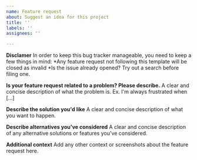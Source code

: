 ```yaml
---
name: Feature request
about: Suggest an idea for this project
title: ''
labels: ''
assignees: ''

---
```


**Disclamer**
In order to keep this bug tracker manageable, you need to keep a few things in mind:
*Any feature request not following this template will be closed as invalid
*Is the issue already opened? Try out a search before filing one.

**Is your feature request related to a problem? Please describe.**
A clear and concise description of what the problem is. Ex. I'm always frustrated when [...]

**Describe the solution you'd like**
A clear and concise description of what you want to happen.

**Describe alternatives you've considered**
A clear and concise description of any alternative solutions or features you've considered.

**Additional context**
Add any other context or screenshots about the feature request here.
